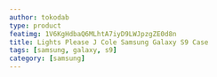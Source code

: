 ```yaml
---
author: tokodab
type: product
featimg: 1V6KgHdbaQ6MLhtA7iyD9LWJpzgZE0d8n
title: Lights Please J Cole Samsung Galaxy S9 Case
tags: [samsung, galaxy, s9]
category: [samsung]
---
```

